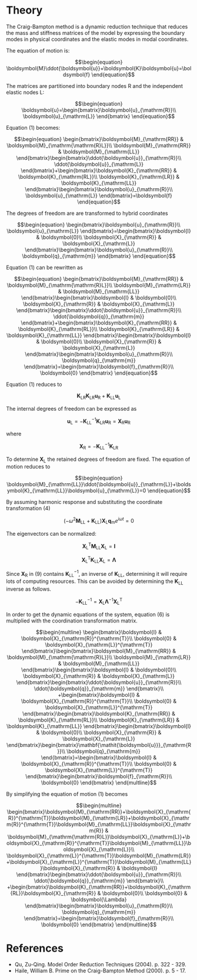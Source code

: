 # Theory

The Craig-Bampton method is a dynamic reduction technique that reduces
the mass and stiffness matrices of the model by expressing the boundary
modes in physical coordinates and the elastic modes in modal coordinates.

The equation of motion is:

```math
\begin{equation}
\boldsymbol{M}\ddot{\boldsymbol{u}}+\boldsymbol{K}\boldsymbol{u}=\boldsymbol{f}
\end{equation}
```

The matrices are partitioned into boundary nodes R and the independent
elastic nodes L:

```math
\begin{equation}
\boldsymbol{u}=\begin{bmatrix}\boldsymbol{u}_{\mathrm{R}}\\
\boldsymbol{u}_{\mathrm{L}}
\end{bmatrix}
\end{equation}
```

Equation (1) becomes:

```math
\begin{equation}
\begin{bmatrix}\boldsymbol{M}_{\mathrm{RR}} & \boldsymbol{M}_{\mathrm{\mathrm{R}L}}\\
\boldsymbol{M}_{\mathrm{RR}} & \boldsymbol{M}_{\mathrm{LL}}
\end{bmatrix}\begin{bmatrix}\ddot{\boldsymbol{u}}_{\mathrm{R}}\\
\ddot{\boldsymbol{u}}_{\mathrm{L}}
\end{bmatrix}+\begin{bmatrix}\boldsymbol{K}_{\mathrm{RR}} & \boldsymbol{K}_{\mathrm{RL}}\\
\boldsymbol{K}_{\mathrm{LR}} & \boldsymbol{K}_{\mathrm{LL}}
\end{bmatrix}\begin{bmatrix}\boldsymbol{u}_{\mathrm{R}}\\
\boldsymbol{u}_{\mathrm{L}}
\end{bmatrix}=\boldsymbol{f}
\end{equation}
```

The degrees of freedom are are transformed to hybrid coordinates

```math
\begin{equation}
\begin{bmatrix}\boldsymbol{u}_{\mathrm{R}}\\
\boldsymbol{u}_{\mathrm{L}}
\end{bmatrix}=\begin{bmatrix}\boldsymbol{I} & \boldsymbol{0}\\
\boldsymbol{X}_{\mathrm{R}} & \boldsymbol{X}_{\mathrm{L}}
\end{bmatrix}\begin{bmatrix}\boldsymbol{u}_{\mathrm{R}}\\
\boldsymbol{q}_{\mathrm{m}}
\end{bmatrix}
\end{equation}
```

Equation (1) can be rewritten as

```math
\begin{equation}
\begin{bmatrix}\boldsymbol{M}_{\mathrm{RR}} & \boldsymbol{M}_{\mathrm{\mathrm{R}L}}\\
\boldsymbol{M}_{\mathrm{LR}} & \boldsymbol{M}_{\mathrm{LL}}
\end{bmatrix}\begin{bmatrix}\boldsymbol{I} & \boldsymbol{0}\\
\boldsymbol{X}_{\mathrm{R}} & \boldsymbol{X}_{\mathrm{L}}
\end{bmatrix}\begin{bmatrix}\ddot{\boldsymbol{u}}_{\mathrm{R}}\\
\ddot{\boldsymbol{q}}_{\mathrm{m}}
\end{bmatrix}+\begin{bmatrix}\boldsymbol{K}_{\mathrm{RR}} & \boldsymbol{K}_{\mathrm{RL}}\\
\boldsymbol{K}_{\mathrm{LR}} & \boldsymbol{K}_{\mathrm{LL}}
\end{bmatrix}\begin{bmatrix}\boldsymbol{I} & \boldsymbol{0}\\
\boldsymbol{X}_{\mathrm{R}} & \boldsymbol{X}_{\mathrm{L}}
\end{bmatrix}\begin{bmatrix}\boldsymbol{u}_{\mathrm{R}}\\
\boldsymbol{q}_{\mathrm{m}}
\end{bmatrix}=\begin{bmatrix}\boldsymbol{f}_{\mathrm{R}}\\
\boldsymbol{0}
\end{bmatrix}
\end{equation}
```
Equation (1) reduces to

```math
\begin{equation}
\boldsymbol{K}_{\mathrm{LR}}\boldsymbol{K}_{\mathrm{LR}}\boldsymbol{u}_{\mathrm{R}}+\boldsymbol{K}_{\mathrm{LL}}\boldsymbol{u}_{\mathrm{L}}
\end{equation}
```

The internal degrees of freedom can be expressed as

```math
\begin{equation}
\boldsymbol{u}_{\mathrm{L}}=-\boldsymbol{K}_{\mathrm{LL}}^{-1}\boldsymbol{K}_{\mathrm{LR}}\boldsymbol{u}_{\mathrm{R}}=\boldsymbol{X}_{\mathrm{R}}\boldsymbol{u}_{\mathrm{R}}
\end{equation}
```

where

```math
\begin{equation}
\boldsymbol{X}_{\mathrm{R}}=-\boldsymbol{K}_{\mathrm{LL}}^{-1}\boldsymbol{K}_{\mathrm{LR}}
\end{equation}
```

To determine $\mathit{\boldsymbol{X}}_{\mathrm{L}}$ the retained degrees of freedom are fixed. The equation of motion reduces to

```math
\begin{equation}
\boldsymbol{M}_{\mathrm{LL}}\ddot{\boldsymbol{u}}_{\mathrm{L}}+\boldsymbol{K}_{\mathrm{LL}}\boldsymbol{u}_{\mathrm{L}}=0
\end{equation}
```

By assuming harmonic response and substituting the coordinate transformation (4)

```math
\begin{equation}
(-\omega^{2}\boldsymbol{M}_{\mathrm{LL}}+\boldsymbol{K}_{\mathrm{LL}})\boldsymbol{X}_{\mathrm{L}}\boldsymbol{q}_{\mathrm{m}}e^{i\omega t}=0
\end{equation}
```

The eigenvectors can be normalized:

```math
\begin{equation}
\boldsymbol{X}_{\mathrm{L}}^{\mathrm{T}}\boldsymbol{M}_{\mathrm{LL}}\boldsymbol{X}_{\mathrm{L}}=\boldsymbol{I}
\end{equation}
```

```math
\begin{equation}
\boldsymbol{X}_{\mathrm{L}}^{\mathrm{T}}\boldsymbol{K}_{\mathrm{LL}}\boldsymbol{X}_{\mathrm{L}}=\boldsymbol{\Lambda}
\end{equation}
```

Since $\boldsymbol{X}$$_{\mathrm{R}}$ in (9) contains $\boldsymbol{K}$$_{\mathrm{LL}}^{-1}$,
an inverse of $\boldsymbol{K}$$_{\mathrm{LL}}$, determining it will
require lots of computing resources. This can be avoided by determining
the $\boldsymbol{K}$$_{\mathrm{LL}}$ inverse as follows.

```math
\begin{equation}
-\boldsymbol{K}_{\mathrm{LL}}^{-1}=\boldsymbol{X}_{\mathrm{L}}\boldsymbol{\Lambda}^{-1}\boldsymbol{X}_{\mathrm{L}}^{\mathrm{T}}
\end{equation}
```

In order to get the dynamic equations of the system, equation (6) is multiplied with the coordination transformation matrix.

```math
\begin{multline}
\begin{bmatrix}\boldsymbol{I} & \boldsymbol{X}_{\mathrm{R}}^{\mathrm{T}}\\
\boldsymbol{0} & \boldsymbol{X}_{\mathrm{L}}^{\mathrm{T}}
\end{bmatrix}\begin{bmatrix}\boldsymbol{M}_{\mathrm{RR}} & \boldsymbol{M}_{\mathrm{\mathrm{R}L}}\\
\boldsymbol{M}_{\mathrm{LR}} & \boldsymbol{M}_{\mathrm{LL}}
\end{bmatrix}\begin{bmatrix}\boldsymbol{I} & \boldsymbol{0}\\
\boldsymbol{X}_{\mathrm{R}} & \boldsymbol{X}_{\mathrm{L}}
\end{bmatrix}\begin{bmatrix}\ddot{\boldsymbol{u}}_{\mathrm{R}}\\
\ddot{\boldsymbol{q}}_{\mathrm{m}}
\end{bmatrix}\\
+\begin{bmatrix}\boldsymbol{I} & \boldsymbol{X}_{\mathrm{R}}^{\mathrm{T}}\\
\boldsymbol{0} & \boldsymbol{X}_{\mathrm{L}}^{\mathrm{T}}
\end{bmatrix}\begin{bmatrix}\boldsymbol{K}_{\mathrm{RR}} & \boldsymbol{K}_{\mathrm{RL}}\\
\boldsymbol{K}_{\mathrm{LR}} & \boldsymbol{K}_{\mathrm{LL}}
\end{bmatrix}\begin{bmatrix}\boldsymbol{I} & \boldsymbol{0}\\
\boldsymbol{X}_{\mathrm{R}} & \boldsymbol{X}_{\mathrm{L}}
\end{bmatrix}\begin{bmatrix}\mathbf{\mathit{\boldsymbol{u}}}_{\mathrm{R}}\\
\boldsymbol{q}_{\mathrm{m}}
\end{bmatrix}=\begin{bmatrix}\boldsymbol{I} & \boldsymbol{X}_{\mathrm{R}}^{\mathrm{T}}\\
\boldsymbol{0} & \boldsymbol{X}_{\mathrm{L}}^{\mathrm{T}}
\end{bmatrix}\begin{bmatrix}\boldsymbol{f}_{\mathrm{R}}\\
\boldsymbol{0}
\end{bmatrix}
\end{multline}
```

By simplifying the equation of motion (1) becomes

```math
\begin{multline}
\begin{bmatrix}\boldsymbol{M}_{\mathrm{RR}}+\boldsymbol{X}_{\mathrm{R}}^{\mathrm{T}}\boldsymbol{M}_{\mathrm{LR}}+\boldsymbol{X}_{\mathrm{R}}^{\mathrm{T}}\boldsymbol{M}_{\mathrm{LL}}\boldsymbol{X}_{\mathrm{R}} & \boldsymbol{M}_{\mathrm{\mathrm{R}L}}\boldsymbol{X}_{\mathrm{L}}+\boldsymbol{X}_{\mathrm{R}}^{\mathrm{T}}\boldsymbol{M}_{\mathrm{LL}}\boldsymbol{X}_{\mathrm{L}}\\
\boldsymbol{X}_{\mathrm{L}}^{\mathrm{T}}\boldsymbol{M}_{\mathrm{LR}}+\boldsymbol{X}_{\mathrm{L}}^{\mathrm{T}}\boldsymbol{M}_{\mathrm{LL}}\boldsymbol{X}_{\mathrm{R}} & \boldsymbol{I}
\end{bmatrix}\begin{bmatrix}\ddot{\boldsymbol{u}}_{\mathrm{R}}\\
\ddot{\boldsymbol{q}}_{\mathrm{m}}
\end{bmatrix}\\
+\begin{bmatrix}\boldsymbol{K}_{\mathrm{RR}}+\boldsymbol{K}_{\mathrm{RL}}\boldsymbol{X}_{\mathrm{R}} & \boldsymbol{0}\\
\boldsymbol{0} & \boldsymbol{\Lambda}
\end{bmatrix}\begin{bmatrix}\boldsymbol{u}_{\mathrm{R}}\\
\boldsymbol{q}_{\mathrm{m}}
\end{bmatrix}=\begin{bmatrix}\boldsymbol{f}_{\mathrm{R}}\\
\boldsymbol{0}
\end{bmatrix}
\end{multline}
```

# References

- Qu, Zu-Qing. Model Order Reduction Techniques (2004). p. 322 - 329.
- Haile, William B. Prime on the Craig-Bampton Method (2000). p. 5 - 17.
